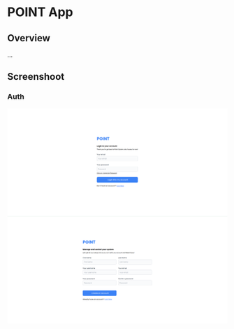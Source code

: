 # POINT App

## Overview
...

## Screenshoot
### Auth
![Screenshot](sc/login.png)
![Screenshot](sc/register.png)